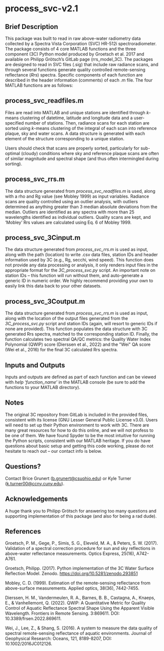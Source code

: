 # process_svc-v2.1

## Brief Description
This package was built to read in raw above-water radiometry data collected by a Spectra Vista Corporation (SVC) HR-512i spectroradiometer. The package consists of 4 core MATLAB functions and the three component (3C) Python model produced by Groetsch et al. 2017 and available on Philipp Grötsch’s GitLab page (rrs_model_3C). The packages are designed to read in SVC files (.sig) that include raw radiance scans, and through several functions generate quality controlled remote-sensing reflectance (*Rrs*) spectra. Specific components of each function are described in the header information (comments) of each .m file. The four MATLAB functions are as follows:

## process_svc_readfiles.m
Files are read into MATLAB and unique stations are identified through *k*-means clustering of datetime, latitude and longitude data and a user-specified number of stations. Then, radiance scans for each station are sorted using *k*-means clustering of the integral of each scan into reference plaque, sky and water scans. A data structure is generated with each element of the structure corresponding to a unique station.

Users should check that scans are properly sorted, particularly for sub-optimal (cloudy) conditions where sky and reference plaque scans are often of similar magnitude and spectral shape (and thus often intermingled during sorting).

## process_svc_rrs.m
The data structure generated from *process_svc_readfiles.m* is used, along with a rho and Rg value (see Mobley 1999) as input variables. Radiance scans are quality controlled using an outlier analysis, with outliers determined as anything greater than 3 median absolute deviations from the median. Outliers are identified as any spectra with more than 25 wavelengths identified as individual outliers. Quality scans are kept, and ‘Mobley’ Rrs values are calculated using Eq. 6 of Mobley 1999.

## process_svc_3Cinput.m
The data structure generated from *process_svc_rrs.m* is used as input, along with the path (location) to write .csv data files, station IDs and header information used by 3C (e.g., Rg, secchi, wind speed). This function does not provide any data processing or analysis, it only renders input files in the appropriate format for the *3C_process_svc.py* script. An important note on station IDs – this function will run without them, and auto-generate a generic ID in numeric order. We highly recommend providing your own to easily link this data back to your other datasets.

## process_svc_3Coutput.m
The data structure generated from *process_svc_rrs.m* is used as input, along with the location of the output files generated from the *3C_process_svc.py* script and station IDs (again, will resort to generic IDs if none are provided). This function populates the data structure with 3C generated Rrs spectra, matched to the corresponding station ID. Finally, the function calculates two spectral QA/QC metrics: the Quality Water Index Polynomial (QWIP) score (Dierssen et al., 2022) and the "Wei" QA score (Wei et al., 2016) for the final 3C calculated Rrs spectra.

## Inputs and Outputs
Inputs and outputs are defined as part of each function and can be viewed with *help ‘function_name’* in the MATLAB console (be sure to add the functions to your MATLAB directory).

## Notes
The original 3C repository from GitLab is included in the provided files, consistent with its license (GNU Lesser General Public License v3.0). Users will need to set up their Python environment to work with 3C. There are many great resources for how to do this online, and we will not profess to be one of them. We have found Spyder to be the most intuitive for running the Python scripts, consistent with our MATLAB heritage. If you do have questions about basic setup and getting this code working, please do not hesitate to reach out – our contact info is below.

## Questions?
Contact Brice Grunert (b.grunert@csuohio.edu) or Kyle Turner (k.turner00@ccny.cuny.edu).

## Acknowledgements
A huge thank you to Philipp Grötsch for answering too many questions and supporting implementation of this package (and also for being a rad dude).

## References
Groetsch, P. M., Gege, P., Simis, S. G., Eleveld, M. A., & Peters, S. W. (2017). Validation of a spectral correction procedure for sun and sky reflections in above-water reflectance measurements. Optics Express, 25(16), A742-A761.

Groetsch, Philipp. (2017). Python implementation of the 3C Water Surface Reflection Model. Zenodo. https://doi.org/10.5281/zenodo.293851

Mobley, C. D. (1999). Estimation of the remote-sensing reflectance from above-surface measurements. Applied optics, 38(36), 7442-7455.

Dierssen, H. M., Vandermeulen, R. A., Barnes, B. B., Castagna, A., Knaeps, E., & Vanhellemont, Q. (2022). QWIP: A Quantitative Metric for Quality Control of Aquatic Reflectance Spectral Shape Using the Apparent Visible Wavelength. Frontiers in Remote Sensing. 3:869611. DOI: 10.3389/frsen.2022.869611.

Wei, J., Lee, Z., & Shang, S. (2016). A system to measure the data quality of spectral remote-sensing reflectance of aquatic environments. Journal of Geophysical Research: Oceans, 121, 8189-8207, DOI: 10.1002/2016JC012126.
